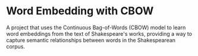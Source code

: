 # Word Embedding with CBOW
A project that uses the Continuous Bag-of-Words (CBOW) model to learn word embeddings from the text of Shakespeare's works, providing a way to capture semantic relationships between words in the Shakespearean corpus.


